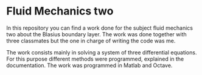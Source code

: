 # Fluid Mechanics two
In this repository you can find a work done for the subject fluid mechanics two about the Blasius boundary layer. 
The work was done together with three classmates but the one in charge of writing the code was me.

The work consists mainly in solving a system of three differential equations. For this purpose
different methods were programmed, explained in the documentation. The work was programmed in Matlab and Octave. 
